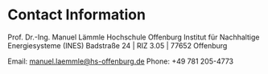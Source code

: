 # Contact Information

Prof. Dr.-Ing. Manuel Lämmle
Hochschule Offenburg
Institut für Nachhaltige Energiesysteme (INES)
Badstraße 24 | RIZ 3.05 | 77652 Offenburg

Email: manuel.laemmle@hs-offenburg.de
Phone: +49 781 205-4773



